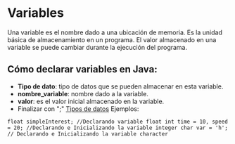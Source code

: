 # Variables

Una variable es el nombre dado a una ubicación de memoria. Es la unidad básica de almacenamiento en un programa. El valor almacenado en una variable se puede cambiar durante la ejecución del programa.

## Cómo declarar variables en Java:

- **Tipo de dato**: tipo de datos que se pueden almacenar en esta variable.
- **nombre_variable**: nombre dado a la variable.
- **valor**: es el valor inicial almacenado en la variable.
- Finalizar con ";"
[Tipos de datos](variables.png)
Ejemplos:

``
    float simpleInterest; //Declarando variable float
    int time = 10, speed = 20; //Declarando e Inicializando la variable integer
    char var = 'h'; // Declarando e Inicializando la variable character
``

